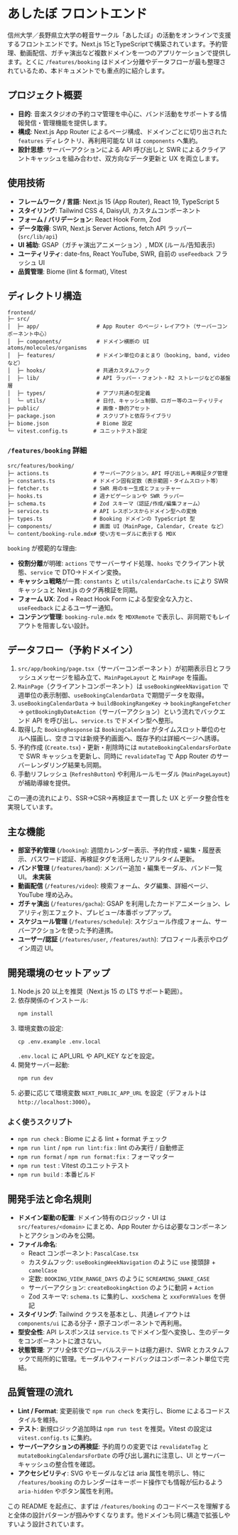# あしたぼ フロントエンド

信州大学／長野県立大学の軽音サークル「あしたぼ」の活動をオンラインで支援するフロントエンドです。Next.js 15とTypeScriptで構築されています。予約管理、動画配信、ガチャ演出など複数ドメインを一つのアプリケーションで提供します。とくに `/features/booking` はドメイン分離やデータフローが最も整理されているため、本ドキュメントでも重点的に紹介します。

## プロジェクト概要

- **目的**: 音楽スタジオの予約コマ管理を中心に、バンド活動をサポートする情報発信・管理機能を提供します。
- **構成**: Next.js App Router によるページ構成、ドメインごとに切り出された `features` ディレクトリ、再利用可能な UI は `components` へ集約。
- **設計思想**: サーバーアクションによる API 呼び出しと SWR によるクライアントキャッシュを組み合わせ、双方向なデータ更新と UX を両立します。

## 使用技術

- **フレームワーク / 言語**: Next.js 15 (App Router), React 19, TypeScript 5
- **スタイリング**: Tailwind CSS 4, DaisyUI, カスタムコンポーネント
- **フォーム / バリデーション**: React Hook Form, Zod
- **データ取得**: SWR, Next.js Server Actions, fetch API ラッパー (`src/lib/api`)
- **UI 補助**: GSAP（ガチャ演出アニメーション）, MDX (ルール/告知表示)
- **ユーティリティ**: date-fns, React YouTube, SWR, 自前の `useFeedback` フラッシュ UI
- **品質管理**: Biome (lint & format), Vitest

## ディレクトリ構造

```text
frontend/
├─ src/
│  ├─ app/                  # App Router のページ・レイアウト（サーバーコンポーネント中心）
│  ├─ components/           # ドメイン横断の UI atoms/molecules/organisms
│  ├─ features/             # ドメイン単位のまとまり（booking, band, video など）
│  ├─ hooks/                # 共通カスタムフック
│  ├─ lib/                  # API ラッパー・フォント・R2 ストレージなどの基盤層
│  ├─ types/                # アプリ共通の型定義
│  └─ utils/                # 日付、キャッシュ制御、ロガー等のユーティリティ
├─ public/                  # 画像・静的アセット
├─ package.json             # スクリプトと依存ライブラリ
├─ biome.json               # Biome 設定
└─ vitest.config.ts        # ユニットテスト設定
```

### `/features/booking` 詳細

```text
src/features/booking/
├─ actions.ts              # サーバーアクション。API 呼び出し＋再検証タグ管理
├─ constants.ts            # ドメイン固有定数（表示範囲・タイムスロット等）
├─ fetcher.ts              # SWR 用のキー生成とフェッチャー
├─ hooks.ts                # 週ナビゲーションや SWR ラッパー
├─ schema.ts               # Zod スキーマ（認証/作成/編集フォーム）
├─ service.ts              # API レスポンスからドメイン型への変換
├─ types.ts                # Booking ドメインの TypeScript 型
├─ components/             # 画面 UI（MainPage, Calendar, Create など）
└─ content/booking-rule.mdx# 使い方モーダルに表示する MDX
```

`booking` が模範的な理由:

- **役割分離**が明確: `actions` でサーバーサイド処理、`hooks` でクライアント状態、`service` で DTO→ドメイン変換。
- **キャッシュ戦略**が一貫: `constants` と `utils/calendarCache.ts` により SWR キャッシュと Next.js のタグ再検証を同期。
- **フォーム UX**: Zod + React Hook Form による型安全な入力と、`useFeedback` によるユーザー通知。
- **コンテンツ管理**: `booking-rule.mdx` を `MDXRemote` で表示し、非同期でもレイアウトを阻害しない設計。

## データフロー（予約ドメイン）

1. `src/app/booking/page.tsx`（サーバーコンポーネント）が初期表示日とフラッシュメッセージを組み立て、`MainPageLayout` と `MainPage` を描画。
2. `MainPage`（クライアントコンポーネント）は `useBookingWeekNavigation` で週単位の表示制御、`useBookingCalendarData` で期間データを取得。
3. `useBookingCalendarData` → `buildBookingRangeKey` → `bookingRangeFetcher` → `getBookingByDateAction`（サーバーアクション）という流れでバックエンド API を呼び出し、`service.ts` でドメイン型へ整形。
4. 取得した `BookingResponse` は `BookingCalendar` がタイムスロット単位のセルへ描画し、空きコマは新規予約画面へ、既存予約は詳細ページへ誘導。
5. 予約作成 (`Create.tsx`)・更新・削除時には `mutateBookingCalendarsForDate` で SWR キャッシュを更新し、同時に `revalidateTag` で App Router のサーバーレンダリング結果も同期。
6. 手動リフレッシュ (`RefreshButton`) や利用ルールモーダル (`MainPageLayout`) が補助導線を提供。

この一連の流れにより、SSR→CSR→再検証まで一貫した UX とデータ整合性を実現しています。

## 主な機能

- **部室予約管理** (`/booking`): 週間カレンダー表示、予約作成・編集・履歴表示、パスワード認証、再検証タグを活用したリアルタイム更新。
- **バンド管理** (`/features/band`): メンバー追加・編集モーダル、バンド一覧 UI。 **未実装**
- **動画配信** (`/features/video`): 検索フォーム、タグ編集、詳細ページ、YouTube 埋め込み。
- **ガチャ演出** (`/features/gacha`): GSAP を利用したカードアニメーション、レアリティ別エフェクト、プレビュー/本番ポップアップ。
- **スケジュール管理** (`/features/schedule`): スケジュール作成フォーム、サーバーアクションを使った予約連携。
- **ユーザー/認証** (`/features/user`, `/features/auth`): プロフィール表示やログイン周辺 UI。

## 開発環境のセットアップ

1. Node.js 20 以上を推奨（Next.js 15 の LTS サポート範囲）。
2. 依存関係のインストール:
   ```bash
   npm install
   ```
3. 環境変数の設定:
   ```
   cp .env.example .env.local
   ```
   `.env.local` に API_URL や API_KEY などを設定。
4. 開発サーバー起動:
   ```bash
   npm run dev
   ```
5. 必要に応じて環境変数 `NEXT_PUBLIC_APP_URL` を設定（デフォルトは `http://localhost:3000`）。

### よく使うスクリプト

- `npm run check` : Biome による lint + format チェック
- `npm run lint` / `npm run lint:fix` : lint のみ実行 / 自動修正
- `npm run format` / `npm run format:fix` : フォーマッター
- `npm run test` : Vitest のユニットテスト
- `npm run build` : 本番ビルド

## 開発手法と命名規則

- **ドメイン駆動の配置**: ドメイン特有のロジック・UI は `src/features/<domain>` にまとめ、App Router からは必要なコンポーネントとアクションのみを公開。
- **ファイル命名**:
  - React コンポーネント: `PascalCase.tsx`
  - カスタムフック: `useBookingWeekNavigation` のように `use` 接頭辞 + `camelCase`
  - 定数: `BOOKING_VIEW_RANGE_DAYS` のように `SCREAMING_SNAKE_CASE`
  - サーバーアクション: `createBookingAction` のように動詞 + `Action`
  - Zod スキーマ: `schema.ts` に集約し、`xxxSchema` と `xxxFormValues` を併記
- **スタイリング**: Tailwind クラスを基本とし、共通レイアウトは `components/ui` にある分子・原子コンポーネントで再利用。
- **型安全性**: API レスポンスは `service.ts` でドメイン型へ変換し、生のデータをコンポーネントに渡さない。
- **状態管理**: アプリ全体でグローバルステートは極力避け、SWR とカスタムフックで局所的に管理。モーダルやフィードバックはコンポーネント単位で完結。

## 品質管理の流れ

- **Lint / Format**: 変更前後で `npm run check` を実行し、Biome によるコードスタイルを維持。
- **テスト**: 新規ロジック追加時は `npm run test` を推奨。Vitest の設定は `vitest.config.ts` に集約。
- **サーバーアクションの再検証**: 予約周りの変更では `revalidateTag` と `mutateBookingCalendarsForDate` の呼び出し漏れに注意し、UI とサーバーキャッシュの整合性を確認。
- **アクセシビリティ**: SVG やモーダルなどは aria 属性を明示し、特に `/features/booking` のカレンダーはキーボード操作でも情報が伝わるよう `aria-hidden` やボタン属性を利用。

この README を起点に、まずは `/features/booking` のコードベースを理解すると全体の設計パターンが掴みやすくなります。他ドメインも同じ構造で拡張しやすいよう設計されています。
